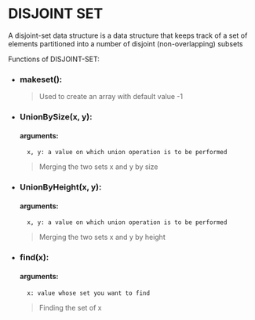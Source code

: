# DISJOINT SET

A disjoint-set data structure is a data structure that keeps track of a set of elements partitioned into a number of disjoint (non-overlapping) subsets

Functions of DISJOINT-SET:
* ### makeset(): 
	> Used to create an array with default value -1

* ### UnionBySize(x, y): 
	#### arguments:
		x, y: a value on which union operation is to be performed
	> Merging the two sets x and y by size

* ### UnionByHeight(x, y): 
	#### arguments:
		x, y: a value on which union operation is to be performed
	> Merging the two sets x and y by height

* ### find(x):
	#### arguments:
		x: value whose set you want to find
	> Finding the set of x